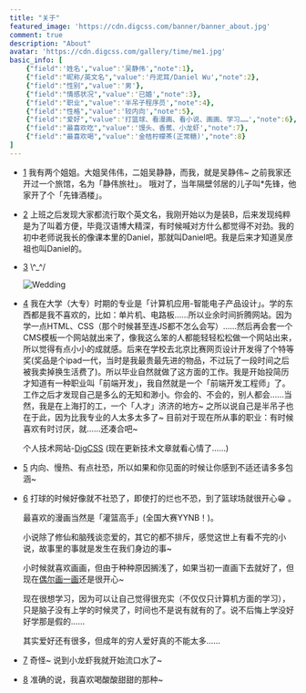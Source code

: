 ```yaml
---
title: "关于"
featured_image: 'https://cdn.digcss.com/banner/banner_about.jpg'
comment: true
description: "About"
avatar: 'https://cdn.digcss.com/gallery/time/me1.jpg'
basic_info: [
    {"field":'姓名',"value":'吴静伟',"note":1},
    {"field":"昵称/英文名","value":'丹泥耳/Daniel Wu',"note":2},
    {"field":"性别","value":'男'},
    {"field":"情感状况","value":'已婚',"note":3},
    {"field":"职业","value":'半吊子程序员',"note":4},
    {"field":"性格","value":'较内向',"note":5},
    {"field":"爱好","value":'打篮球、看漫画、看小说、画画、学习……',"note":6},
    {"field":"最喜欢吃","value":'馒头、香蕉、小龙虾',"note":7},
    {"field":"最喜欢喝","value":'金桔柠檬茶(正常糖)',"note":8}
]
---
```

- <span class="sup" id="foot-note1">[1](#note1)</span> 
    我有两个姐姐。大姐吴伟伟，二姐吴静静，而我，就是吴静伟~ 之前我家还开过一个旅馆，名为「静伟旅社」。
    哦对了，当年隔壁邻居的儿子叫*先锋，他家开了个「先锋酒楼」。 

- <span class="sup" id="foot-note2">[2](#note2)</span> 上班之后发现大家都流行取个英文名，我刚开始以为是装B，后来发现纯粹是为了叫着方便，毕竟汉语博大精深，有时候喊对方什么都觉得不对劲。我的初中老师说我长的像课本里的Daniel，那就叫Daniel吧。我是后来才知道吴彦祖也叫Daniel的。

- <span class="sup" id="foot-note3">[3](#note3)</span>  \\^_^/ 
    
    ![Wedding](https://cdn.digcss.com/gallery/time/7729e74ea0caa44eb93a47109a5f3e44.JPG?x-oss-process=image/resize,w_500,m_lfit)

- <span class="sup" id="foot-note4">[4](#note4)</span> 我在大学（大专）时期的专业是「计算机应用-智能电子产品设计」。学的东西都是我不喜欢的，比如：单片机、电路板……所以业余时间折腾网站。因为学一点HTML、CSS（那个时候甚至连JS都不怎么会写）……然后再会套一个CMS模板一个网站就出来了，像我这么笨的人都能轻轻松松做一个网站出来，所以觉得有点小小的成就感。后来在学校去北京比赛网页设计开发得了个特等奖(奖品是个ipad一代，当时是我最贵最先进的物品，不过玩了一段时间之后被我卖掉换生活费了)。所以毕业自然就做了这方面的工作。我是开始投简历才知道有一种职业叫「前端开发」，我自然就是一个「前端开发工程师」了。工作之后才发现自己是多么的无知和渺小。你会的、不会的，别人都会……当然，我是在上海打的工，一个「人才」济济的地方~ 之所以说自己是半吊子也在于此，因为比我专业的人太多太多了~ 目前对于现在所从事的职业：有时候喜欢有时讨厌，就……还凑合吧~

    个人技术网站-<a href="https://digcss.com" target="_blank">DigCSS</a> (现在更新技术文章就看心情了……)

- <span class="sup" id="foot-note5">[5](#note5)</span> 内向、慢热、有点社恐，所以如果和你见面的时候让你感到不适还请多多包涵~

- <span class="sup" id="foot-note6">[6](#note6)</span> 
    打球的时候好像就不社恐了，即使打的烂也不恐，到了篮球场就很开心😁 。

    最喜欢的漫画当然是「灌篮高手」(全国大赛YYNB！)。

    小说除了修仙和脑残谈恋爱的，其它的都不排斥，感觉这世上有看不完的小说，故事里的事就是发生在我们身边的事~
    
    小时候就喜欢画画，但由于种种原因搁浅了，如果当初一直画下去就好了，但现在[偶尔画一画](/gallery/painting)还是很开心~

    现在很想学习，因为可以让自己觉得很充实（不仅仅只计算机方面的学习），只是脑子没有上学的时候灵了，时间也不是说有就有的了。说不后悔上学没好好学那是假的……

    其实爱好还有很多，但成年的穷人爱好真的不能太多……

- <span class="sup" id="foot-note7">[7](#note7)</span> 奇怪~ 说到小龙虾我就开始流口水了~

- <span class="sup" id="foot-note8">[8](#note8)</span> 准确的说，我喜欢喝酸酸甜甜的那种~


